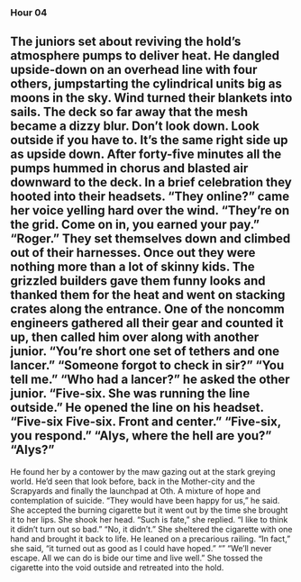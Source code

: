 ### Hour 04
The juniors set about reviving the hold’s atmosphere pumps to deliver heat. He dangled upside-down on an overhead line with four others, jumpstarting the cylindrical units big as moons in the sky. Wind turned their blankets into sails. The deck so far away that the mesh became a dizzy blur. Don’t look down. Look outside if you have to. It’s the same right side up as upside down. 
After forty-five minutes all the pumps hummed in chorus and blasted air downward to the deck. In a brief celebration they hooted into their headsets.
“They online?” came her voice yelling hard over the wind.
“They’re on the grid. Come on in, you earned your pay.”
“Roger.”
They set themselves down and climbed out of their harnesses. Once out they were nothing more than a lot of skinny kids. The grizzled builders gave them funny looks and thanked them for the heat and went on stacking crates along the entrance. 
One of the noncomm engineers gathered all their gear and counted it up, then called him over along with another junior.
“You’re short one set of tethers and one lancer.”
“Someone forgot to check in sir?”
“You tell me.”
“Who had a lancer?” he asked the other junior.
“Five-six. She was running the line outside.”
He opened the line on his headset. “Five-six Five-six. Front and center.”
“Five-six, you respond.”
“Alys, where the hell are you?”
“Alys?”
---- 
He found her by a contower by the maw gazing out at the stark greying world. He’d seen that look before, back in the Mother-city and the Scrapyards and finally the launchpad at Oth.  A mixture of hope and contemplation of suicide.
“They would have been happy for us,” he said.
She accepted the burning cigarette but it went out by the time she brought it to her lips. She shook her head. 
“Such is fate,” she replied.
“I like to think it didn’t turn out so bad.”
“No, it didn’t.”
She sheltered the cigarette with one hand and brought it back to life. He leaned on a precarious railing.
“In fact,” she said, “it turned out as good as I could have hoped.”
“”
“We’ll never escape. All we can do is bide our time and live well.”
She tossed the cigarette into the void outside and retreated into the hold.